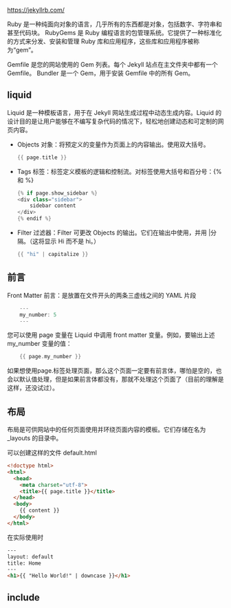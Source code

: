 https://jekyllrb.com/

Ruby 是一种纯面向对象的语言，几乎所有的东西都是对象，包括数字、字符串和甚至代码块。
RubyGems 是 Ruby 编程语言的包管理系统。它提供了一种标准化的方式来分发、安装和管理 Ruby 库和应用程序，这些库和应用程序被称为“gem”。

Gemfile 是您的网站使用的 Gem 列表。每个 Jekyll 站点在主文件夹中都有一个 Gemfile。
Bundler 是一个 Gem，用于安装 Gemfile 中的所有 Gem。

## liquid

Liquid 是一种模板语言，用于在 Jekyll 网站生成过程中动态生成内容。Liquid 的设计目的是让用户能够在不编写复杂代码的情况下，轻松地创建动态和可定制的网页内容。

- Objects 对象：将预定义的变量作为页面上的内容输出。使用双大括号。

    ```Cpp
    {{ page.title }}
    ```

- Tags 标签：标签定义模板的逻辑和控制流。对标签使用大括号和百分号：{% 和 %}

    ```Cpp
    {% if page.show_sidebar %}
    <div class="sidebar">
        sidebar content
    </div>
    {% endif %}
    ```
- Filter 过滤器：Filter 可更改 Objects 的输出。它们在输出中使用，并用 |分隔。（这将显示 Hi 而不是 hi。）

    ```Cpp
    {{ "hi" | capitalize }}
    ```

## 前言

Front Matter 前言：是放置在文件开头的两条三虚线之间的 YAML 片段

```Cpp
    ---
    my_number: 5
    ---
```

您可以使用 page 变量在 Liquid 中调用 front matter 变量。例如，要输出上述 my_number 变量的值：

```Cpp
    {{ page.my_number }}
```

如果想使用page.标签处理页面，那么这个页面一定要有前言体，哪怕是空的，也会以默认值处理，但是如果前言体都没有，那就不处理这个页面了（目前的理解是这样，还没试过）。

## 布局

布局是可供网站中的任何页面使用并环绕页面内容的模板。它们存储在名为 _layouts 的目录中。

可以创建这样的文件 default.html

```html
<!doctype html>
<html>
  <head>
    <meta charset="utf-8">
    <title>{{ page.title }}</title>
  </head>
  <body>
    {{ content }}
  </body>
</html>
```

在实际使用时

```html
---
layout: default
title: Home
---
<h1>{{ "Hello World!" | downcase }}</h1>
```

## include